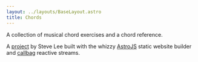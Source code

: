 ```yaml
---
layout: ../layouts/BaseLayout.astro
title: Chords
---
```


A collection of musical chord exercises and a chord reference.

A [project](https://github.com/music-practice-tools/astro-chords) by Steve Lee built with the whizzy [AstroJS](https://astro.build) static website builder and [callbag](https://github.com/callbag/callbag) reactive streams.
